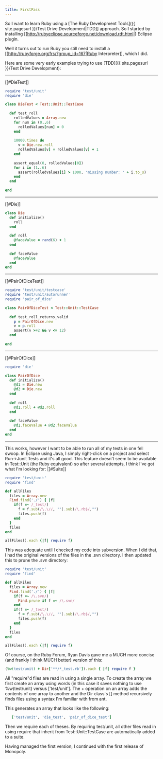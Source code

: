 ```yaml
---
title: FirstPass
---
```

 So I want to learn Ruby using a [The Ruby Development Tools]({{ site.pagesurl }}/Test Drive Development|TDD]] approach. So I started by installing [[http://rubyeclipse.sourceforge.net/download.rdt.html|) Eclipse plugin.

Well it turns out to run Ruby you still need to install a [[http://rubyforge.org/frs/?group_id=167|Ruby Interpreter]], which I did.

Here are some very early examples trying to use [TDD]({{ site.pagesurl }}/Test Drive Development):

----
[[#DieTest]]
```ruby
require 'test/unit'
require 'die'

class DieTest < Test::Unit::TestCase
  
  def test_roll
    rolledValues = Array.new
    for num in (0..6)
      rolledValues[num] = 0
    end
    
    10000.times do
      v = Die.new.roll
      rolledValues[v] = rolledValues[v] + 1
    end
    
    assert_equal(0, rolledValues[0])
    for i in (1..6)
      assert(rolledValues[i] > 1000, 'missing number: ' + i.to_s)
    end
  end
  
end
```
----
[[#Die]]
```ruby
class Die
  def initialize()
    roll
  end
  
  def roll
    @faceValue = rand(6) + 1
  end 
  
  def faceValue
    @faceValue
  end
end
```
----
[[#PairOfDiceTest]]
```ruby
require 'test/unit/testcase'
require 'test/unit/autorunner'
require 'pair_of_dice'

class PairOfDiceTest < Test::Unit::TestCase
 
  def test_roll_returns_valid
    p = PairOfDice.new
    v = p.roll
    assert(v >=2 && v <= 12)
  end 
  
end
```
----
[[#PairOfDice]]
```ruby
require 'die'

class PairOfDice
  def initialize()
    @d1 = Die.new
    @d2 = Die.new
  end  
  
  def roll
    @d1.roll + @d2.roll
  end
  
  def faceValue
    @d1.faceValue + @d2.faceValue
  end
end
```
----
This works, however I want to be able to run all of my tests in one fell swoop. In Eclipse using Java, I simply right-click on a project and select Run->Junit Tests and it's all good. This feature doesn't seem to be available in Test::Unit (the Ruby equivalent) so after several attempts, I think I've got what I'm looking for:
[[#Suite]]
```ruby
require 'test/unit'
require 'find'

def allFiles
  files = Array.new
  Find.find('./') { |f| 
    if(f =~ /_test/)
      f = f.sub(/\.\//, "").sub(/\.rb$/,"")
      files.push(f) 
    end
  }
  files
end

allFiles().each {|f| require f}
```

This was adequate until I checked my code into subversion. When I did that, I had the original versions of the files in the .svn directory. I then updated this to prune the .svn directory:
```ruby
require 'test/unit'
require 'find'

def allFiles
  files = Array.new
  Find.find('./') { |f| 
    if(f =~ /\.svn/)
      Find.prune if f =~ /\.svn/
    end
    if(f =~ /_test/)
      f = f.sub(/\.\//, "").sub(/\.rb$/,"")
      files.push(f) 
    end
  }
  files
end

allFiles().each {|f| require f}
```

Of course, on the Ruby Forum, Ryan Davis gave me a MUCH more concise (and frankly I think MUCH better) version of this:
```ruby
(%w(test/unit) + Dir['**/*_test.rb']).each { |f| require f }
```

All "require"d files are read in using a single array. To create the array we first create an array using words (in this case it saves nothing to use %w(test/unit) versus ['test/unit']. The + operation on an array adds the contents of one array to another and the Dir class's [] method recursively finds files using a syntax I'm familiar with from ant.

This generates an array that looks like the following:
```ruby
   ['test/unit', 'die_test', 'pair_of_dice_test']
```

Then we require each of theses. By requiring test/unit, all other files read in using require that inherit from Test::Unit::TestCase are automatically added to a suite.

Having managed the first version, I continued with the first release of Monopoly.